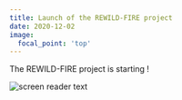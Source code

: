 ```yaml
---
title: Launch of the REWILD-FIRE project
date: 2020-12-02
image:
  focal_point: 'top'
---
```


The REWILD-FIRE project is starting !

<!--more-->

![screen reader text](~/assets/media/logosEU.svg "")
